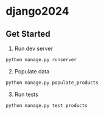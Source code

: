 # django2024

## Get Started

1. Run dev server
 ```python
python manage.py runserver
```


2. Populate data

 ```python
python manage.py populate_products
```

3. Run tests

 ```python
python manage.py test products
```
